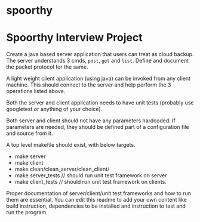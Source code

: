 # spoorthy

Spoorthy Interview Project
==========================

Create a java based server application that users can treat as cloud backup.
The server understands 3 cmds, `post`, `get` and `list`.
Define and document the packet protocol for the same.

A light weight client application (using java) can be invoked from any client machine.
This should connect to the server and help perform the 3 operations listed above.

Both the server and client application needs to have unit tests (probably use googletest or anything of your choice).

Both server and client should not have any parameters hardcoded. If parameters are needed, they
should be defined part of a configuration file and source from it.

A top level makefile should exist, with below targets.
* make server
* make client
* make clean/clean_server/clean_client/
* make server_tests // should run unit test framework on server
* make client_tests // should run unit test framework on clients.

Proper documentation of server/client/unit test frameworks and how to run them are essential. You can edit this readme to add your own content like build instruction, dependencies to be installed and instruction to test and run the program.

